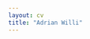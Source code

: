 ```yaml
---
layout: cv
title: "Adrian Willi"
---
```


<!--
  If you prefer dynamic content, you could remove the static HTML from
  _layouts/cv.html and place sections here in Markdown. For example:
  
  ## Bio
  Lorem ipsum...
  
  etc.
  
  For now, the _layouts/cv.html shows the main CV sections.
-->
